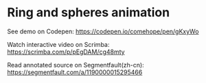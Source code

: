 # Ring and spheres animation

See demo on Codepen: https://codepen.io/comehope/pen/gKxyWo

Watch interactive video on Scrimba: https://scrimba.com/p/pEgDAM/cg48mty

Read annotated source on Segmentfault(zh-cn): https://segmentfault.com/a/1190000015295466